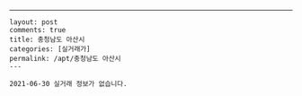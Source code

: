 ---
    layout: post
    comments: true
    title: 충청남도 아산시
    categories: [실거래가]
    permalink: /apt/충청남도 아산시
    ---

    2021-06-30 실거래 정보가 없습니다.

    